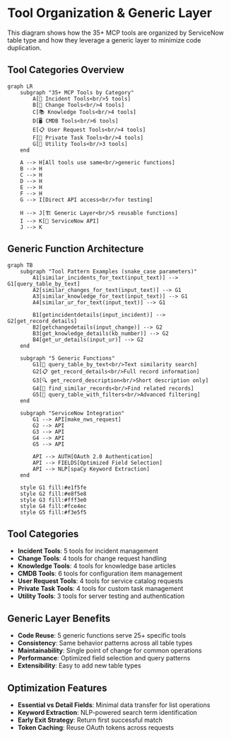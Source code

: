 # Tool Organization & Generic Layer

This diagram shows how the 35+ MCP tools are organized by ServiceNow table type and how they leverage a generic layer to minimize code duplication.

## Tool Categories Overview
```mermaid
graph LR
    subgraph "35+ MCP Tools by Category"
        A[🎫 Incident Tools<br/>5 tools]
        B[🔄 Change Tools<br/>4 tools]  
        C[📚 Knowledge Tools<br/>4 tools]
        D[🖥️ CMDB Tools<br/>6 tools]
        E[📋 User Request Tools<br/>4 tools]
        F[📝 Private Task Tools<br/>4 tools]
        G[🔧 Utility Tools<br/>3 tools]
    end
    
    A --> H[All tools use same<br/>generic functions]
    B --> H
    C --> H
    D --> H
    E --> H
    F --> H
    G --> I[Direct API access<br/>for testing]
    
    H --> J[🏗️ Generic Layer<br/>5 reusable functions]
    I --> K[🔗 ServiceNow API]
    J --> K
```

## Generic Function Architecture
```mermaid
graph TB
    subgraph "Tool Pattern Examples (snake_case parameters)"
        A1[similar_incidents_for_text(input_text)] --> G1[query_table_by_text]
        A2[similar_changes_for_text(input_text)] --> G1
        A3[similar_knowledge_for_text(input_text)] --> G1
        A4[similar_ur_for_text(input_text)] --> G1
        
        B1[getincidentdetails(input_incident)] --> G2[get_record_details] 
        B2[getchangedetails(input_change)] --> G2
        B3[get_knowledge_details(kb_number)] --> G2
        B4[get_ur_details(input_ur)] --> G2
    end
    
    subgraph "5 Generic Functions"
        G1[📝 query_table_by_text<br/>Text similarity search]
        G2[📋 get_record_details<br/>Full record information]
        G3[🔍 get_record_description<br/>Short description only]
        G4[🔗 find_similar_records<br/>Find related records]
        G5[🎯 query_table_with_filters<br/>Advanced filtering]
    end
    
    subgraph "ServiceNow Integration"
        G1 --> API[make_nws_request]
        G2 --> API
        G3 --> API  
        G4 --> API
        G5 --> API
        
        API --> AUTH[OAuth 2.0 Authentication]
        API --> FIELDS[Optimized Field Selection]
        API --> NLP[spaCy Keyword Extraction]
    end
    
    style G1 fill:#e1f5fe
    style G2 fill:#e8f5e8
    style G3 fill:#fff3e0
    style G4 fill:#fce4ec
    style G5 fill:#f3e5f5
```

## Tool Categories

- **Incident Tools**: 5 tools for incident management
- **Change Tools**: 4 tools for change request handling  
- **Knowledge Tools**: 4 tools for knowledge base articles
- **CMDB Tools**: 6 tools for configuration item management
- **User Request Tools**: 4 tools for service catalog requests
- **Private Task Tools**: 4 tools for custom task management
- **Utility Tools**: 3 tools for server testing and authentication

## Generic Layer Benefits

- **Code Reuse**: 5 generic functions serve 25+ specific tools
- **Consistency**: Same behavior patterns across all table types
- **Maintainability**: Single point of change for common operations
- **Performance**: Optimized field selection and query patterns
- **Extensibility**: Easy to add new table types

## Optimization Features

- **Essential vs Detail Fields**: Minimal data transfer for list operations
- **Keyword Extraction**: NLP-powered search term identification
- **Early Exit Strategy**: Return first successful match
- **Token Caching**: Reuse OAuth tokens across requests